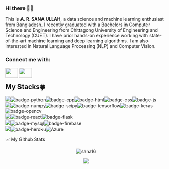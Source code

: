### Hi there 👋👋
This is <b>A. R. SANA ULLAH</b>, a data science and machine learning enthusiast from Bangladesh. I recently graduated with a Bachelors in Computer Science and Engineering from Chittagong University of Engineering and Technology (CUET). I have prior hands-on experience working with state-of-the-art machine learning and deep learning algorithms. I am also interested in Natural Language Processing (NLP) and Computer Vision.

<h3 align="left">Connect me with:</h3>
<a href="https://www.linkedin.com/in/a-r-sana-ullah-756738175/">
  <img align="left" alt="" height="30" width="40" src="https://github.com/gauravghongde/social-icons/blob/master/SVG/Color/LinkedIN.svg" />
</a>
<a href="https://www.facebook.com/a.r.sanaullh.abid">
  <img align="left" alt="" height="30" width="40" src="https://github.com/gauravghongde/social-icons/blob/master/SVG/Color/Facebook.svg" />
</a> <br>

<!-- <img src="https://komarev.com/ghpvc/?username=Sanaullah1604050&style=plastic&color=ff4d4d"> // Visitor counter
 -->

## My Stacks:four_leaf_clover:
<img src="https://img.shields.io/badge/Languages-8a2be2?style=for-the-badge&logo=shell&logoColor=FFFFFF">![badge-python](https://img.shields.io/badge/Python-211e1b?style=for-the-badge&logo=Python&logoColor=#3776AB&labelColor=211e1b)![badge-cpp](https://img.shields.io/badge/c%2B%2B-211e1b?style=for-the-badge&logo=c%2B%2B&logoColor=#00599C&labelColor=211e1b)![badge-html](https://img.shields.io/badge/HTML5-211e1b?style=for-the-badge&logo=HTML5&logoColor=#E34F26labelColor=211e1b)![badge-css](https://img.shields.io/badge/CSS3-211e1b?style=for-the-badge&logo=CSS3&logoColor=#1572B6labelColor=211e1b)![badge-js](https://img.shields.io/badge/JavaScript-211e1b?style=for-the-badge&logo=JavaScript&logoColor=#F7DF1E&labelColor=211e1b)<br/>
<img src="https://img.shields.io/badge/ML Libraries-8a2be2?style=for-the-badge&logo=Testing Library&logoColor=FFFFFF">![badge-numpy](https://img.shields.io/badge/NumPy-211e1b?style=for-the-badge&logo=NumPy&logoColor=#013243&labelColor=211e1b)![badge-scipy](https://img.shields.io/badge/SciPy-211e1b?style=for-the-badge&logo=SciPy&logoColor=#8CAAE6&labelColor=211e1b)![badge-tensorflow](https://img.shields.io/badge/TensorFlow-211e1b?style=for-the-badge&logo=TensorFlow&logoColor=#FF6F00&labelColor=211e1b)![badge-keras](https://img.shields.io/badge/Keras-211e1b?style=for-the-badge&logo=Keras&logoColor=#D00000&labelColor=211e1b)![badge-opencv](https://img.shields.io/badge/OpenCV-211e1b?style=for-the-badge&logo=OpenCV&logoColor=#5C3EE8&labelColor=211e1b)<br/>
<img src="https://img.shields.io/badge/Frameworks-8a2be2?style=for-the-badge&logo=IPFS&logoColor=FFFFFF">![badge-react](https://img.shields.io/badge/React-211e1b?style=for-the-badge&logo=React&logoColor=#61DAFB&labelColor=211e1b)![badge-flask](https://img.shields.io/badge/Flask-211e1b?style=for-the-badge&logo=Flask&logoColor=#000000&labelColor=211e1b)<br/>
<img src="https://img.shields.io/badge/Databases-8a2be2?style=for-the-badge&logo=databricks&logoColor=FFFFFF">![badge-mysql](https://img.shields.io/badge/MySQL-211e1b?style=for-the-badge&logo=MySQL&logoColor=#4479A1&labelColor=211e1b)![badge-firebase](https://img.shields.io/badge/Firebase-211e1b?style=for-the-badge&logo=Firebase&logoColor=#FFCA28&labelColor=211e1b)<br/>
<img src="https://img.shields.io/badge/Cloud Platforms-8a2be2?style=for-the-badge&logo=Cloudflare&logoColor=FFFFFF">![badge-heroku](https://img.shields.io/badge/Heroku-211e1b?style=for-the-badge&logo=Heroku&logoColor=#430098&labelColor=211e1b)![Azure](https://img.shields.io/badge/azure-211e1b?style=for-the-badge&logo=microsoftazure&logoColor=#0078D4)


📈 My Github Stats
<p align="center"> <img src="https://github-readme-stats.vercel.app/api?username=Sanaullah1604050&show_icons=true&theme=gotham" alt="sana16" />
  
<p align="center"> <img src="https://github-readme-streak-stats.herokuapp.com?user=Sanaullah1604050&theme=gotham"/>

